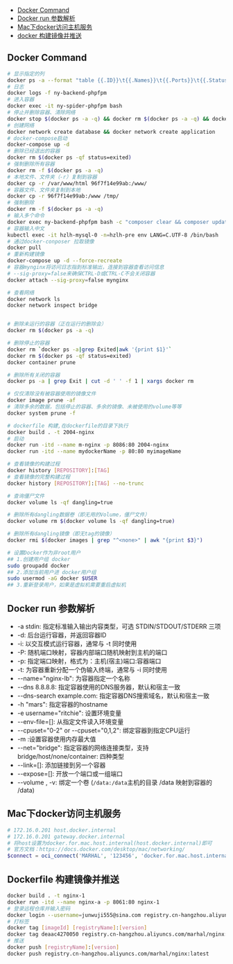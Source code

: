 * [Docker Command](#Docker)
* [Docker run 参数解析](#docker-run)
* [Mac下docker访问主机服务](#MacDocker)
* [docker 构建镜像并推送](#Dockerfile-push)

## <a id="Docker">Docker Command</a>

```bash
# 显示指定的列
docker ps -a --format "table {{.ID}}\t{{.Names}}\t{{.Ports}}\t{{.Status}}"
# 日志
docker logs -f ny-backend-phpfpm
# 进入容器
docker exec -it ny-spider-phpfpm bash
# 停止并删除容器、清除网络
docker stop $(docker ps -a -q) && docker rm $(docker ps -a -q) && docker network prune
# 创建网络
docker network create database && docker network create application
# docker-compose启动
docker-compose up -d
# 删除已经退出的容器
docker rm $(docker ps -qf status=exited)
# 强制删除所有容器
docker rm -f $(docker ps -a -q)
# 本地文件、文件夹（-r）复制到容器
docker cp -r /var/www/html 96f7f14e99ab:/www/
# 容器文件、文件夹复制到本地
docker cp -r 96f7f14e99ab:/www /tmp/
# 强制删除
docker rm -f $(docker ps -a -q)
# 输入多个命令
docker exec ny-backend-phpfpm bash -c "composer clear && composer update"
# 容器输入中文
kubectl exec -it hzlh-mysql-0 -n=hzlh-pre env LANG=C.UTF-8 /bin/bash
# 通过docker-conposer 拉取镜像
docker pull
# 重新构建镜像
docker-compose up -d --force-recreate
# 容器mynginx将访问日志指到标准输出，连接到容器查看访问信息
# --sig-proxy=false来确保CTRL-D或CTRL-C不会关闭容器
docker attach --sig-proxy=false mynginx

# 查看网络
docker network ls
docker network inspect bridge


# 删除未运行的容器（正在运行的删除会）
docker rm $(docker ps -a -q) 

# 删除停止的容器
docker rm `docker ps -a|grep Exited|awk '{print $1}'`
docker rm $(docker ps -qf status=exited)
docker container prune

# 删除所有关闭的容器
docker ps -a | grep Exit | cut -d ' ' -f 1 | xargs docker rm

# 仅仅清除没有被容器使用的镜像文件
docker image prune -af
# 清除多余的数据，包括停止的容器、多余的镜像、未被使用的volume等等
docker system prune -f

# dockerfile 构建,在dockerfile的目录下执行
docker build . -t 2004-nginx
# 启动
docker run -itd --name m-nginx -p 8086:80 2004-nginx
docker run -itd --name mydockerName -p 80:80 myimageName

# 查看镜像的构建过程
docker history [REPOSITORY]:[TAG]
# 查看镜像的完整构建过程
docker history [REPOSITORY]:[TAG] --no-trunc

# 查询僵尸文件
docker volume ls -qf dangling=true

# 删除所有dangling数据卷（即无用的Volume，僵尸文件）
docker volume rm $(docker volume ls -qf dangling=true)

# 删除所有dangling镜像（即无tag的镜像）
docker rmi $(docker images | grep "^<none>" | awk "{print $3}")

# 设置Docker作为非root用户
## 1.创建用户组 docker
sudo groupadd docker
## 2.添加当前用户进 docker用户组
sudo usermod -aG docker $USER
## 3.重新登录用户，如果是虚拟机需要重启虚拟机

```
## <a id="docker-run">Docker run 参数解析</a>
* -a stdin: 指定标准输入输出内容类型，可选 STDIN/STDOUT/STDERR 三项
* -d: 后台运行容器，并返回容器ID
* -i: 以交互模式运行容器，通常与 -t 同时使用
* -P: 随机端口映射，容器内部端口随机映射到主机的端口
* -p: 指定端口映射，格式为：主机(宿主)端口:容器端口
* -t: 为容器重新分配一个伪输入终端，通常与 -i 同时使用
* --name="nginx-lb": 为容器指定一个名称
* --dns 8.8.8.8: 指定容器使用的DNS服务器，默认和宿主一致
* --dns-search example.com: 指定容器DNS搜索域名，默认和宿主一致
* -h "mars": 指定容器的hostname
* -e username="ritchie": 设置环境变量
* --env-file=[]: 从指定文件读入环境变量
* --cpuset="0-2" or --cpuset="0,1,2": 绑定容器到指定CPU运行
* -m :设置容器使用内存最大值
* --net="bridge": 指定容器的网络连接类型，支持 bridge/host/none/container: 四种类型
* --link=[]: 添加链接到另一个容器
* --expose=[]: 开放一个端口或一组端口
* --volume , -v: 绑定一个卷 (`/data:/data`主机的目录 /data 映射到容器的 /data)

## <a id="MacDocker">Mac下docker访问主机服务</a>
```php
# 172.16.0.201 host.docker.internal
# 172.16.0.201 gateway.docker.internal
# 将host设置为docker.for.mac.host.internal(host.docker.internal)即可
# 官方文档：https://docs.docker.com/desktop/mac/networking/
$connect = oci_connect('MARHAL', '123456', 'docker.for.mac.host.internal:49161/XE', 'UTF8');
```

## <a id="Dockerfile-push">Dockerfile 构建镜像并推送</a>
```bash
docker build . -t nginx-1
docker run -itd --name nginx-a -p 8061:80 nginx-1
# 登录远程仓库并输入密码
docker login --username=junwuji555@sina.com registry.cn-hangzhou.aliyuncs.com
# 打标签
docker tag [imageId] [registryName]:[version] 
docker tag deaac4270050 registry.cn-hangzhou.aliyuncs.com/marhal/nginx:latest 
# 推送
docker push [registryName]:[version] 
docker push registry.cn-hangzhou.aliyuncs.com/marhal/nginx:latest
```

